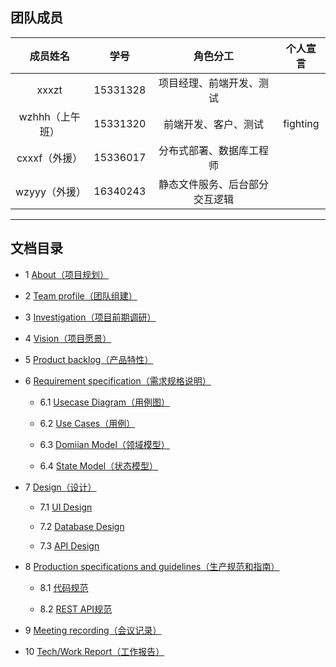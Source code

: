 
## 团队成员

|    成员姓名     |   学号   |            角色分工            | 个人宣言 |
| :-------------: | :------: | :----------------------------: | :------: |
|      xxxzt      | 15331328 |    项目经理、前端开发、测试    |          |
| wzhhh（上午班） | 15331320 |      前端开发、客户、测试      | fighting |
|  cxxxf（外援）  | 15336017 |    分布式部署、数据库工程师    |          |
|  wzyyy（外援）  | 16340243 | 静态文件服务、后台部分交互逻辑 |          |

---

## 文档目录

* 1 [About（项目规划）](https://github.com/SYSU-BronzeTiki/Documents/blob/master/doc/About.md)

* 2 [Team profile（团队组建）](https://github.com/SYSU-BronzeTiki/Documents/blob/master/doc/Team%20profile.md)

* 3 [Investigation（项目前期调研）](https://github.com/SYSU-BronzeTiki/Documents/blob/master/doc/Investigation.md)

* 4 [Vision（项目愿景）](https://github.com/SYSU-BronzeTiki/Documents/blob/master/doc/Vision.md)

* 5 [Product backlog（产品特性）](https://github.com/SYSU-BronzeTiki/Documents/blob/master/doc/Product%20Backlog.md)

* 6 [Requirement specification（需求规格说明）](https://github.com/SYSU-BronzeTiki/Documents/blob/master/doc/Requirement%20specification.md)

	+ 6.1 [Usecase Diagram（用例图）](https://github.com/SYSU-BronzeTiki/Documents/blob/master/doc/Requirement%20specification.md#23-%E7%94%A8%E4%BE%8B%E5%88%86%E6%9E%90)

	+ 6.2 [Use Cases（用例）](https://github.com/SYSU-BronzeTiki/Documents/blob/master/doc/Requirement%20specification.md#231-%E4%BD%BF%E7%94%A8-ui-free%E9%A3%8E%E6%A0%BC%E7%BC%96%E5%88%B6%E4%B8%80%E4%B8%AA%E5%AE%8C%E6%95%B4%E7%9A%84%E7%94%A8%E6%88%B7%E7%9B%AE%E6%A0%87%E7%BA%A7%E5%88%AB%E7%94%A8%E4%BE%8B)

	+ 6.3 [Domiian Model（领域模型）](https://github.com/SYSU-BronzeTiki/Documents/blob/master/doc/Requirement%20specification.md#24-%E9%A2%86%E5%9F%9F%E5%BB%BA%E6%A8%A1)

	+ 6.4 [State Model（状态模型）](https://github.com/SYSU-BronzeTiki/Documents/blob/master/doc/Requirement%20specification.md#25-%E7%8A%B6%E6%80%81%E6%A8%A1%E5%9E%8B)

* 7 [Design（设计）](https://github.com/SYSU-BronzeTiki/Documents/blob/master/doc/Design.md)

	+ 7.1 [UI Design](https://github.com/SYSU-BronzeTiki/Documents/blob/master/doc/Design.md#1-ui%E8%AE%BE%E8%AE%A1)

	+ 7.2 [Database Design](https://github.com/SYSU-BronzeTiki/Documents/blob/master/doc/Design.md#2-%E6%95%B0%E6%8D%AE%E5%BA%93%E8%AE%BE%E8%AE%A1)

	+ 7.3 [API Design](https://bronzetiki.docs.apiary.io/#reference/0)

* 8 [Production specifications and guidelines（生产规范和指南）](https://github.com/SYSU-BronzeTiki/Documents/blob/master/doc/Production%20specifications%20and%20guidelines.md)

	+ 8.1 [代码规范](https://github.com/SYSU-BronzeTiki/Documents/blob/master/doc/Production%20specifications%20and%20guidelines.md#2-%E4%BB%A3%E7%A0%81%E8%A7%84%E8%8C%83)

	+ 8.2 [REST API规范](https://github.com/SYSU-BronzeTiki/Documents/blob/master/doc/Production%20specifications%20and%20guidelines.md#3-rest-api%E8%AE%BE%E8%AE%A1%E8%A7%84%E8%8C%83)

* 9 [Meeting recording（会议记录）](https://github.com/SYSU-BronzeTiki/Documents/blob/master/doc/Meeting%20recording.md)

* 10 [Tech/Work Report（工作报告）](https://github.com/SYSU-BronzeTiki/Documents/blob/master/doc/Tech%26Work%20report)

